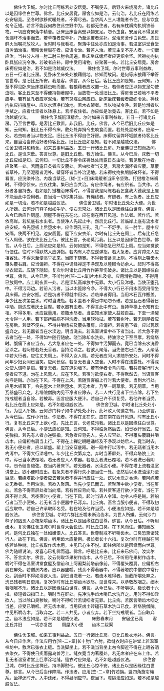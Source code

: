 <!-- { "loadSidebar": true } -->
　　佛住舍卫城。尔时比丘阿练若处安居竟。不嘱便去。后野火来烧房舍。诸比丘以是因缘往白世尊。佛言。比丘安居竟。房舍应如是治。云何治。若比丘在阿练若处安居竟。至冬时欲移就暖处者。不得尽去。当求两人三人堪能者令住。应与饮食勿令乏短。若言不能我何故住此空野中为。若都无住者。若有床枕褥拘执铜铁器物。一切应寄聚落中精舍。卧床坐床当离壁以物支足。勿令虫食。安居竟不得见房舍漏坏不治事而去。若草覆者应草补。乃至泥覆者泥补。泥治房舍作白色壁。周匝鲜火当嘱托放牧人。汝时时与我看视。聚落中住处亦应如是治事。若温室讲堂食堂自污洒治事。若精舍檀越在者。应语令治。若差人治。若无主复不差人者。一切僧应治。当共分人得一肘二肘三肘令周遍。卧床坐床缓坏者应更织令坚。若褥枕拘执卧具腻应浣令净。若破者应补。房中受用诸物。应聚著一处。若比丘安居竟。房舍床褥应如是治。若不如是治越威仪法。
　　佛住舍卫城。尔时世尊五事利益故。五日一行诸比丘房。见卧床坐床处处狼藉侧地。佛知而故问。是何等床狼藉不举答言世尊。是旧比丘所安。我是客。佛言。从今日后。客比丘应如是知。云何知。乃至不得见卧床坐床狼藉虫啖而置。若狼藉者应收置一处。若侧者应正以物支足勿使虫啖。客比丘来至不得便持物著屋中。当放物一处觅旧比丘。得房舍已若地不平者应平。若有鼠孔者应塞泥治。若有炱煤虫网应扫。卧床坐床若缓者应织令急。褥枕拘执应抖擞屋中。应以水洒净扫涂地。若木衣架者。当以物拭令净。若是竹滑者以手拭之。应看壮坚者以钵悬上。若半夜住者。亦应如是治竟去。客比丘。若不如是治越威仪法。
　　佛住舍卫城祇洹精舍。尔时如来五事利益故。五日一行诸比丘房。乃至言世尊。是客比丘敷置。非我旧。比丘。佛言。从今已后旧比丘应如是知。云何知。旧比丘不得令床。敷处处弃捐令虫啖食而置。若处处星散者。应聚一处。若虫啖者当以物支足。旧比丘法不得自住好房。床褥枕留弊坏垢腻者待客比丘来。自当治当修治好者待客比丘。旧比丘应如是知。若不如是越威仪法。
　　佛住舍卫城只桓精舍。如来五事利益故。五日一行诸比丘房。乃至佛见已知而故问。比丘。是谁床敷。答言世尊。是旧比丘敷。我方始住。佛言。从今已后。床敷一切比丘应如是知。云何知。一切比丘不得令床褥处处雨露日炙虫啖。若见散在地者。应聚著一处。若雨露日炙者应安覆处。若虫啖者当支足。若房舍漏坏者应覆。草覆者草补。乃至泥覆者泥补。壁穿坏者当补治泥地。若床褥枕拘执垢腻破坏者。不得看置。应浣染补治。内毳当擘还。[槎-工+目]床绳缓者当织令坚致。打揵椎治床褥时。不得徐徐来。应疾往集。集已应当共治。有应作绳者。有应织者。当共作。若分者各自持去。若如是打揵椎治床褥时。不得言我是阿练若我乞食我大德我是上座不能治此中受用者。自当治一切尽集共治。有绳线者。有缝者。有上色者。比丘应如是一切治。若不如是越威仪法。
　　佛住舍卫城。尔时诸比丘处处大便。为世人所嫌。云何沙门释子似如牛驴。便右无常处。诸比丘以是因缘往白世尊。佛言。从今已后应作厕屋。厕屋不得在东在北。应在南在西开风道。作法者。若作坑。若依高岸。若坑底有水出者。当使净人先起止中。然后比丘行。若临岸上底有流水者应安板。令先堕板上后堕水中。应作两孔三孔。孔广一不舒手。长一肘半。屋中应安隔。使两不相见。边安厕篦。屋下应安衣架。尔时有比丘先在厕上。后有比丘急行入厕便。欲在先比丘上行。彼比丘言。长老莫污我。比丘以是因缘往白世尊。佛言。从今日后。上厕法应如是知。云何如是知。不得临急已然后上厕。应当如觉欲行便往。往时不得默然入应弹指。若内有人亦应逆弹指。若大急者。应背蹲先人应相容处。不得未至便高举衣来。当随下随褰。不得著僧卧具上厕。不得厕上嚼齿木覆头覆右肩。应当偏袒。不得在中诵经禅定不净观及以睡眠令妨余人。起时不得高举衣起去。应随下随起。复次尔时诸比丘用竹作筹草伤破身。诸比丘以是因缘往白世尊。佛言。从今已后。不听竹片[竺-二+韋]片木札及骨。应用滑物圆物。不得用已放厕中。应土毗夜置一处。若是深坑高岸放中无罪。大小行及涕唾。当使正堕孔中。不得污两边。若前人污者。当以木篦除令净。不得大小行已不用水而受用僧坐具床褥。应安水瓶。若是坑者不得就中用水。若临岸者得用。当用木石瓦作瓶盖。年少比丘次第益水。时时当洗瓶。若木盖者不得日中晒勿令破。若是瓦石者得著日中晒。厕边应著灰土巨摩。若水器有虫者。不得言此中有虫。当持草横上令知有虫相。不得多用。水应裁量用。若瓶水尽者。当语知水家使人益若自益。下至一澡罐水令得一人用。若下部痔脱病不得洗者。当用软物拭。若布若树叶。若无厕屋者应在房后。若壁不便右。不得并嚼杨枝及覆头覆肩。应偏袒。若夜患下者。应以瓦器盛弃之。若无器者当在水渎边。明当洗去。若温室讲堂中卒下者当出。若大急不得去者当在一处。不得如牛随行随放。晓当除却水洗处。持油涂之下至巨摩。若绕塔时。腹痛下者应当去。若大急者应在一处。不得如牛污脚而去。竟已当除去水洗香泥涂之。若阿练若处无香者。当持油涂之。若欲入聚落。当先便右已而去。入聚落中若大行者。应往丈夫厕上。不得入女人厕。若无者应问人求随所安处。问时不得问年少妇女闻已当笑。应问长宿。若复无者当入空舍。入时不得在浅露处。不得深处使人谓呼是贼。若复无者。应在道边墙下。若有伴者令背向障。若共贾客行时大便者应下道。勿在上风熏人。应在下风。若宿时欲便右者。不得默然去。当语贾客勿呼是贼。亦当在下风。不得在上风。若随贾客船上行时若大便者。当到大行处。应用木板著下。令先堕木上然后堕水。若无木者。乃至一厕草承。若无厕草。当用瓦器盛已弃之。若塔院僧院内见不净者应除去。若二人共行见者下坐应除。若下坐持戒缓者当自除。若被毒。医言应服大便汁。若自己许不须复受。若他许者当受。若比丘在厕上应如是。若不如是越威仪法。
　　佛住舍卫城。尔时诸比丘处处小行。为世人所嫌。云何沙门释子如牛驴处处小行。此坏败人何道之有。乃至佛言。从今已后。应作小行处。作法者。不得在北在东。应在南在西开风道。时有比丘小行。复有比丘来于上欲小便。先比丘言。长老莫污我。诸比丘以是因缘往白世尊。佛言。从今已后。小便法应如是知。云何知。不得临急然后去。如觉欲行当去。应先弹指。若先有人者亦逆弹指。若急者应背先人。先人应容处。不得覆头覆肩并嚼齿木。应偏袒右肩当上行。不得在上禅定眠睡诵经及不净观以妨后人。竟当时去。若无小便处者。应以罂盛。罂上当安穿底瓯。别一瓯中行以泻中。若无瓯者当用木杓泻中。不得大行涕唾中。年少比丘次第弃之。弃时当著屏处。不得弃塔院上流中。泻已当水洗覆地。若无者应人人求器。若是瓦者洗已覆地。若木者洗已著阴中。勿令破当施弦。夜当内著床下。若无器者。水渎边小便。不得在塔上流若温室讲堂上。欲小便时应出。若急失者不得行失小便当住一处。讫然后以水洗油涂乃至巨摩。若绕塔欲小便者应去若急者不得并行应住一处。讫以水洗之香涂。若阿练若处无香者。当用油涂。若欲入聚落。当先小便已而去。若聚落中欲小便者。当在屏处。若急不得至屏处者当向墙。若有伴应背向障。若共贾客道行欲小便者。当在下风不得上风。若夜宿时小便者。当在下风。起时当语人令知。勿令人呼是贼。若船行者当至小便处。若无者当小便器中已泻弃。比丘病。医言当服小便者。不得取初后应取中。若自己许承取即名受。若在地及他许当受。小便法应如是。若不如是越威仪法。
　　佛住舍卫城。尔时六群比丘嚼未断治齿木。为世人所嫌。云何沙门释子如凶恶人合枝条嚼齿木。诸比丘以是因缘往白世尊。佛言。从今日后。不听用齿木。复次佛住舍卫城尔时世尊大会说法。时比丘口臭。在下风而住。佛知而故问。是何比丘独在一处如嫌恨人。比丘答言。世尊制戒不听嚼齿木。口臭恐熏诸梵行人。故在下风。佛言。听用齿木应量用。极长者长十六指。复次尔时有檀越在阿练若处种树。比丘拔取作齿木用。主见已心生不悦。即往佛所以是因缘而白世尊。佛为随顺说法。发喜心已礼佛而退。佛言。呼是比丘来。比丘来已佛问。汝实尔不。答言实尔。佛言。汝云何取华果树作齿木。从今已后。不听用花果树作齿木。嚼时不得在温室讲堂食屋及僧前和上阿阇梨前塔前像前。不得覆头覆肩。应偏袒右肩在屏处。若僧房内者。应以器盛嚼。残余不得著器中。不得著塔院中僧院中常行处。刮舌时不得如淫欲人法。刮已当洗著一处。若齿木难得者。当截所嚼处弃之。洗已残者明日更用。复次尔时有比丘嚼齿木欲尽。见世尊来。以恭敬故咽之。细木著咽喉不乐。诸比丘以是因缘往白世尊。佛言。从今已后。不听嚼尽。极长者十六指。极短者四指已上。嚼时当在屏处。先净洗手齿木嚼已水洗弃之。用时不得如淫欲人。当以除口臭秽故。嚼时不得咽汁若误咽者无罪。比丘病。若医言嚼齿木咽之当差。应受已嚼咽。若无齿木者。当用灰卤土砖礓石草木洗口已食。若塔院僧院。中见所嚼齿木。当取弃之。若二人共见。小者应弃。若下坐持戒缓者。当自取弃之。齿木法应如是。若不如是越威仪法。
　　床敷春末月　　安居坐已竟
　　客比丘并旧　　一切亦复然
　　厕屋大小便　　齿木二跋渠

　　佛住舍卫城。如来五事利益故。五日一行诸比丘房。见比丘敷衣地补。佛言。从今日应作席。作法应用竹[竺-二+韋]长十肘广六肘。欲缝衣时应在讲堂上若温室禅坊中。敷席已张衣上缝。当洗脚坐上。若不洗当背坐上勿令脚近不得在上晒谷晒衣染衣。不得使日炙雨露鸟兽污上。缝衣竟当内著覆处。若无席者应在床上作。若复无者温室讲堂上巨摩涂地缝。缝衣时应如是。若不如是越威仪法。
　　佛住舍卫城。尔时比丘坐禅还。持冷脚熨他。彼比丘心惊不安。诸比丘以是因缘往白世尊。佛言。从今已后当作障隔。作法者。应用[竺-二+韋]竹若旃。竖四角施帘绳系。坐禅还时开。入中还闭。不得昼闭应举。夜当下。障隔法应如是。若不如是越威仪法。
